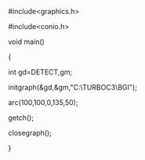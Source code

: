 #include<graphics.h>

#include<conio.h>

void main()

{

int gd=DETECT,gm;

initgraph(&gd,&gm,"C:\\TURBOC3\\BGI");

arc(100,100,0,135,50);

getch();

closegraph();

}
